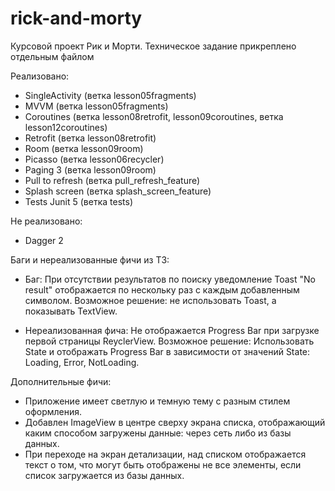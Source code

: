 # rick-and-morty

Курсовой проект Рик и Морти.
Техническое задание прикреплено отдельным файлом

Реализовано:
- SingleActivity  (ветка lesson05fragments)
- MVVM            (ветка lesson05fragments)
- Coroutines      (ветка lesson08retrofit, lesson09coroutines, ветка lesson12coroutines)
- Retrofit        (ветка lesson08retrofit)
- Room            (ветка lesson09room)
- Picasso         (ветка lesson06recycler)
- Paging 3        (ветка lesson09room)
- Pull to refresh (ветка pull_refresh_feature)
- Splash screen   (ветка splash_screen_feature)
- Tests Junit 5   (ветка tests)

Не реализовано:
- Dagger 2

Баги и нереализованные фичи из ТЗ:
- Баг: При отсутствии результатов по поиску уведомление Toast 
  "No result" отображается по нескольку раз с каждым добавленным
  символом.
  Возможное решение: не использовать Toast, а показывать TextView.
  
- Нереализованная фича: Не отображается Progress Bar при загрузке
  первой страницы ReyclerView. 
  Возможное решение: Использовать State и отображать Progress Bar 
  в зависимости от  значений State: Loading, Error, NotLoading.
  
Дополнительные фичи:
- Приложение имеет светлую и темную тему с разным стилем оформления.
- Добавлен ImageView в центре сверху экрана списка, отображающий
  каким способом загружены данные: через сеть либо из базы данных.
- При переходе на экран детализации, над списком отображается текст
  о том, что могут быть отображены не все элементы, если список 
  загружается из базы данных.
